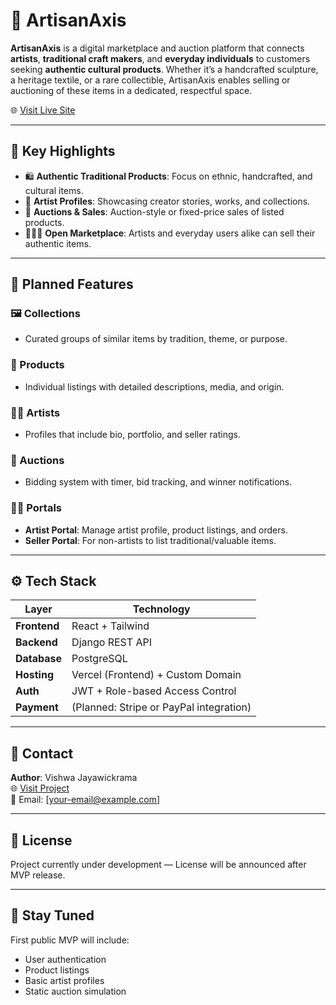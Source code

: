 # 🎨 ArtisanAxis

**ArtisanAxis** is a digital marketplace and auction platform that connects **artists**, **traditional craft makers**, and **everyday individuals** to customers seeking **authentic cultural products**. Whether it’s a handcrafted sculpture, a heritage textile, or a rare collectible, ArtisanAxis enables selling or auctioning of these items in a dedicated, respectful space.

🌐 [Visit Live Site](https://artisianaxis.vishwajayawickrama.me/)

---

## 🌟 Key Highlights

- 🛍️ **Authentic Traditional Products**: Focus on ethnic, handcrafted, and cultural items.
- 🎨 **Artist Profiles**: Showcasing creator stories, works, and collections.
- 🔁 **Auctions & Sales**: Auction-style or fixed-price sales of listed products.
- 🧑‍🤝‍🧑 **Open Marketplace**: Artists and everyday users alike can sell their authentic items.

---

## 🧩 Planned Features

### 🖼️ Collections
- Curated groups of similar items by tradition, theme, or purpose.

### 🛒 Products
- Individual listings with detailed descriptions, media, and origin.

### 👨‍🎨 Artists
- Profiles that include bio, portfolio, and seller ratings.

### 🔨 Auctions
- Bidding system with timer, bid tracking, and winner notifications.

### 🧑‍💼 Portals
- **Artist Portal**: Manage artist profile, product listings, and orders.
- **Seller Portal**: For non-artists to list traditional/valuable items.

---

## ⚙️ Tech Stack

| Layer         | Technology       |
|---------------|------------------|
| **Frontend**  | React + Tailwind |
| **Backend**   | Django REST API  |
| **Database**  | PostgreSQL       |
| **Hosting**   | Vercel (Frontend) + Custom Domain |
| **Auth**      | JWT + Role-based Access Control |
| **Payment**   | (Planned: Stripe or PayPal integration) |

---

## 📧 Contact

**Author**: Vishwa Jayawickrama  
🌐 [Visit Project](https://artisianaxis.vishwajayawickrama.me/)  
📮 Email: [your-email@example.com]

---

## 📄 License

Project currently under development — License will be announced after MVP release.

---

## 🚀 Stay Tuned

First public MVP will include:
- User authentication
- Product listings
- Basic artist profiles
- Static auction simulation
